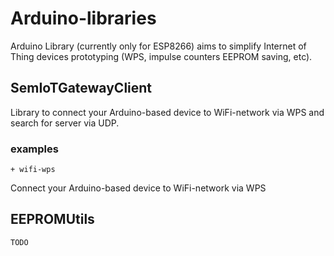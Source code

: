 # Arduino-libraries
Arduino Library (currently only for ESP8266) aims to simplify Internet of Thing devices prototyping (WPS, impulse counters EEPROM saving, etc).

## SemIoTGatewayClient

Library to connect your Arduino-based device to WiFi-network via WPS and search for server via UDP.

### examples

    + wifi-wps

Connect your Arduino-based device to WiFi-network via WPS

## EEPROMUtils

`TODO`
